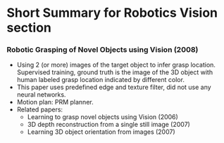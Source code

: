 # Short Summary for Robotics Vision section

### Robotic Grasping of Novel Objects using Vision (2008)
- Using 2 (or more) images of the target object to infer grasp location. Supervised training, ground truth is the image of the 3D object with human labeled grasp location indicated by different color.
- This paper uses predefined edge and texture filter, did not use any neural networks.
- Motion plan: PRM planner.
- Related papers: 
  - Learning to grasp novel objects using Vision (2006)
  - 3D depth reconstruction from a single still image (2007)
  - Learning 3D object orientation from images (2007)
